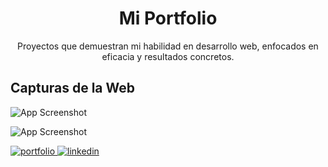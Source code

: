 <h1 align="center">Mi Portfolio</h1>

<p align="center">Proyectos que demuestran mi habilidad en desarrollo web, enfocados en eficacia y resultados concretos.</p>

## Capturas de la Web

![App Screenshot](https://files.catbox.moe/8qse2m.png)

![App Screenshot](https://files.catbox.moe/qul31m.png)

<p>
  <a href="https://lucianogonzalezz.vercel.app/">
    <img src="https://img.shields.io/badge/my_portfolio-000?style=for-the-badge&logo=ko-fi&logoColor=white" alt="portfolio"/>
  </a>
  <a href="https://www.linkedin.com/in/lucianogonzalez05/">
    <img src="https://img.shields.io/badge/linkedin-0A66C2?style=for-the-badge&logo=linkedin&logoColor=white" alt="linkedin"/>
  </a>
</p>
